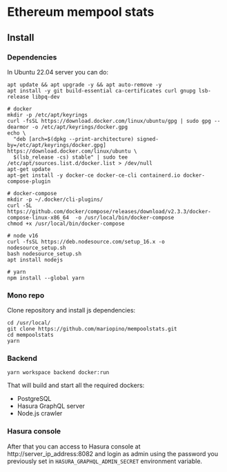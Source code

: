 # Ethereum mempool stats



## Install

### Dependencies

In Ubuntu 22.04 server you can do:

```
apt update && apt upgrade -y && apt auto-remove -y
apt install -y git build-essential ca-certificates curl gnupg lsb-release libpq-dev

# docker
mkdir -p /etc/apt/keyrings
curl -fsSL https://download.docker.com/linux/ubuntu/gpg | sudo gpg --dearmor -o /etc/apt/keyrings/docker.gpg
echo \
  "deb [arch=$(dpkg --print-architecture) signed-by=/etc/apt/keyrings/docker.gpg] https://download.docker.com/linux/ubuntu \
  $(lsb_release -cs) stable" | sudo tee /etc/apt/sources.list.d/docker.list > /dev/null
apt-get update
apt-get install -y docker-ce docker-ce-cli containerd.io docker-compose-plugin

# docker-compose
mkdir -p ~/.docker/cli-plugins/
curl -SL https://github.com/docker/compose/releases/download/v2.3.3/docker-compose-linux-x86_64  -o /usr/local/bin/docker-compose
chmod +x /usr/local/bin/docker-compose

# node v16
curl -fsSL https://deb.nodesource.com/setup_16.x -o nodesource_setup.sh
bash nodesource_setup.sh
apt install nodejs

# yarn
npm install --global yarn
```

### Mono repo

Clone repository and install js dependencies:

```
cd /usr/local/
git clone https://github.com/mariopino/mempoolstats.git
cd mempoolstats
yarn
```

### Backend

```
yarn workspace backend docker:run
```

That will build and start all the required dockers:

- PostgreSQL
- Hasura GraphQL server
- Node.js crawler

### Hasura console

After that you can access to Hasura console at http://server_ip_address:8082 and login as admin using the password you previously set in `HASURA_GRAPHQL_ADMIN_SECRET` environment variable.